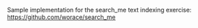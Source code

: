 Sample implementation for the search_me text indexing exercise:
https://github.com/worace/search_me
